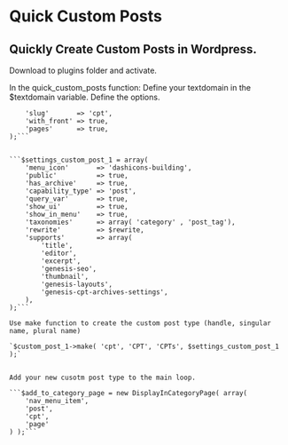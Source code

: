 # Quick Custom Posts

## Quickly Create Custom Posts in Wordpress.


Download to plugins folder and activate.

In the quick_custom_posts function:
Define your textdomain in the $textdomain variable.
Define the options.

```$rewrite                = array(
	'slug'       => 'cpt',
	'with_front' => true,
	'pages'      => true,
);```


```$settings_custom_post_1 = array(
	'menu_icon'       => 'dashicons-building',
	'public'          => true,
	'has_archive'     => true,
	'capability_type' => 'post',
	'query_var'       => true,
	'show_ui'         => true,
	'show_in_menu'    => true,
	'taxonomies'      => array( 'category' , 'post_tag'),
	'rewrite'         => $rewrite,
	'supports'        => array(
		'title',
		'editor',
		'excerpt',
		'genesis-seo',
		'thumbnail',
		'genesis-layouts',
		'genesis-cpt-archives-settings',
	),
);```

Use make function to create the custom post type (handle, singular name, plural name)

`$custom_post_1->make( 'cpt', 'CPT', 'CPTs', $settings_custom_post_1 );`


Add your new cusotm post type to the main loop.

```$add_to_category_page = new DisplayInCategoryPage( array(
	'nav_menu_item',
	'post',
	'cpt',
	'page'
) );```



